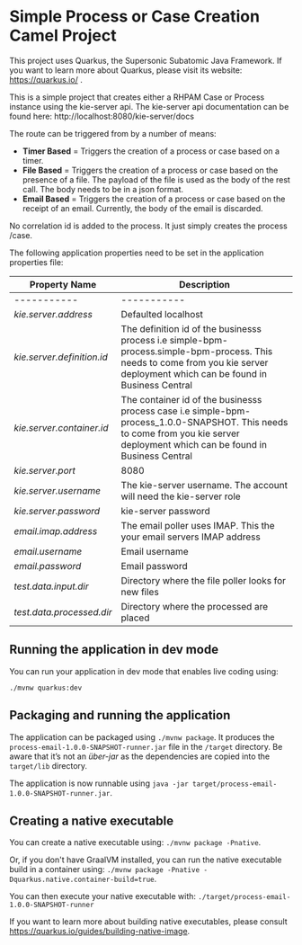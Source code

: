 # Simple Process or Case Creation Camel Project

This project uses Quarkus, the Supersonic Subatomic Java Framework. If you want to learn more about Quarkus, please visit its website: https://quarkus.io/ .

This is a simple project that creates either a RHPAM Case or Process instance using the kie-server api. The kie-server api documentation can be found here: http://localhost:8080/kie-server/docs

The route can be triggered from by a number of means: 
* **Timer Based** = Triggers the creation of a process or case based on a timer. 
* **File  Based** = Triggers the creation of a process or case based on the presence of a file. The payload of the file is used as the body of the rest call. The body needs to be in a json format. 
* **Email Based** = Triggers the creation of a process or case based on the receipt of an email. Currently, the body of the email is discarded. 

No correlation id is added to the process. It just simply creates the process /case. 

The following application properties need to be set in the application properties file:

| Property Name |Description |
| ----------- | ----------- |
| ----------- | ----------- |
| *kie.server.address*  | Defaulted localhost |
| *kie.server.definition.id* | The definition id of the businesss process i.e simple-bpm-process.simple-bpm-process. This needs to come from you kie server deployment which can be found in Business Central  |
| *kie.server.container.id* | The container id of the businesss process case i.e simple-bpm-process_1.0.0-SNAPSHOT. This needs to come from you kie server deployment which can be found in Business Central  |
| *kie.server.port* | 8080 |
| *kie.server.username* | The kie-server username. The account will need the kie-server role|
| *kie.server.password* | kie-server password |
| *email.imap.address* | The email poller uses IMAP. This the your email servers IMAP address |
| *email.username* | Email username  |
| *email.password* | Email password  |
| *test.data.input.dir* | Directory where the file poller looks for new files |
| *test.data.processed.dir* | Directory where the processed are placed |


## Running the application in dev mode

You can run your application in dev mode that enables live coding using:
```
./mvnw quarkus:dev
```

## Packaging and running the application

The application can be packaged using `./mvnw package`.
It produces the `process-email-1.0.0-SNAPSHOT-runner.jar` file in the `/target` directory.
Be aware that it’s not an _über-jar_ as the dependencies are copied into the `target/lib` directory.

The application is now runnable using `java -jar target/process-email-1.0.0-SNAPSHOT-runner.jar`.

## Creating a native executable

You can create a native executable using: `./mvnw package -Pnative`.

Or, if you don't have GraalVM installed, you can run the native executable build in a container using: `./mvnw package -Pnative -Dquarkus.native.container-build=true`.

You can then execute your native executable with: `./target/process-email-1.0.0-SNAPSHOT-runner`

If you want to learn more about building native executables, please consult https://quarkus.io/guides/building-native-image.
